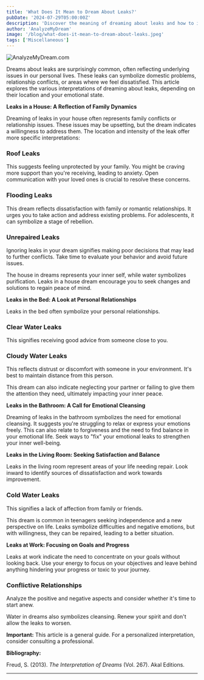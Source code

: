 ```yaml
---
title: 'What Does It Mean to Dream About Leaks?'
pubDate: '2024-07-29T05:00:00Z'
description: 'Discover the meaning of dreaming about leaks and how to interpret their various manifestations in your life.'
author: 'AnalyzeMyDream'
image: '/blog/what-does-it-mean-to-dream-about-leaks.jpeg'
tags: ['Miscellaneous']
---
```


![AnalyzeMyDream.com](/blog/what-does-it-mean-to-dream-about-leaks.jpeg)


Dreams about leaks are surprisingly common, often reflecting underlying issues in our personal lives. These leaks can symbolize domestic problems, relationship conflicts, or areas where we feel dissatisfied. This article explores the various interpretations of dreaming about leaks, depending on their location and your emotional state. 

**Leaks in a House: A Reflection of Family Dynamics**

Dreaming of leaks in your house often represents family conflicts or relationship issues. These issues may be upsetting, but the dream indicates a willingness to address them. The location and intensity of the leak offer more specific interpretations:

### Roof Leaks

This suggests feeling unprotected by your family. You might be craving more support than you're receiving, leading to anxiety. Open communication with your loved ones is crucial to resolve these concerns.

### Flooding Leaks

This dream reflects dissatisfaction with family or romantic relationships. It urges you to take action and address existing problems. For adolescents, it can symbolize a stage of rebellion.

### Unrepaired Leaks

Ignoring leaks in your dream signifies making poor decisions that may lead to further conflicts. Take time to evaluate your behavior and avoid future issues.

The house in dreams represents your inner self, while water symbolizes purification. Leaks in a house dream encourage you to seek changes and solutions to regain peace of mind.

**Leaks in the Bed: A Look at Personal Relationships**

Leaks in the bed often symbolize your personal relationships. 

### Clear Water Leaks

This signifies receiving good advice from someone close to you. 

### Cloudy Water Leaks

This reflects distrust or discomfort with someone in your environment. It's best to maintain distance from this person.

This dream can also indicate neglecting your partner or failing to give them the attention they need, ultimately impacting your inner peace.

**Leaks in the Bathroom: A Call for Emotional Cleansing**

Dreaming of leaks in the bathroom symbolizes the need for emotional cleansing. It suggests you're struggling to relax or express your emotions freely. This can also relate to forgiveness and the need to find balance in your emotional life. Seek ways to "fix" your emotional leaks to strengthen your inner well-being.

**Leaks in the Living Room: Seeking Satisfaction and Balance**

Leaks in the living room represent areas of your life needing repair. Look inward to identify sources of dissatisfaction and work towards improvement. 

### Cold Water Leaks

This signifies a lack of affection from family or friends.

This dream is common in teenagers seeking independence and a new perspective on life. Leaks symbolize difficulties and negative emotions, but with willingness, they can be repaired, leading to a better situation.

**Leaks at Work: Focusing on Goals and Progress**

Leaks at work indicate the need to concentrate on your goals without looking back. Use your energy to focus on your objectives and leave behind anything hindering your progress or toxic to your journey.

### Conflictive Relationships

Analyze the positive and negative aspects and consider whether it's time to start anew.

Water in dreams also symbolizes cleansing. Renew your spirit and don't allow the leaks to worsen.

**Important:** This article is a general guide. For a personalized interpretation, consider consulting a professional.

**Bibliography:**

Freud, S. (2013). *The Interpretation of Dreams* (Vol. 267). Akal Editions.

---